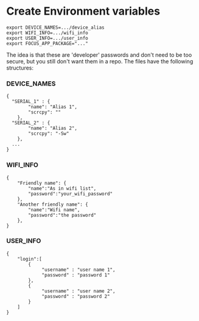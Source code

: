 # Create Environment variables

```
export DEVICE_NAMES=.../device_alias
export WIFI_INFO=.../wifi_info
export USER_INFO=.../user_info
export FOCUS_APP_PACKAGE="..."
```

The idea is that these are 'developer' passwords and don't need to be too secure, but you still don't want them in a repo. The files have the following structures:

### DEVICE_NAMES

```
{
  "SERIAL_1" : {
        "name": "Alias 1",
        "scrcpy": ""
    },
  "SERIAL_2" : {
        "name": "Alias 2",
        "scrcpy": "-Sw"
    },
  ...
}
```

### WIFI_INFO

```
{
    "Friendly name": {
        "name":"As in wifi list",
        "password":"your_wifi_password"
    },
    "Another friendly name": {
        "name":"Wifi name",
        "password":"the password"
    },
}

```

### USER_INFO

```
{
    "login":[
        {
             "username" : "user name 1",
             "password" : "password 1"
        },
        {    
             "username" : "user name 2",
             "password" : "password 2"
        }
    ]
}

```
